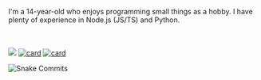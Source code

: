 I'm a 14-year-old who enjoys programming small things as a hobby. I have plenty of experience in Node.js (JS/TS) and Python.
<br/><br/><br/>

[![](https://github-readme-stats.vercel.app/api/pin/?username=uzukidev&repo=cubic-anime&theme=dark&show_icons=true&icon_color=FFFFFF&include_all_commits=true&layout=compact&border_radius=15)](https://github.com/uzukidev/cubic-anime)
[![card](https://github-readme-stats.vercel.app/api/pin/?username=uzukidev&repo=avalynndev&theme=dark&show_icons=true&icon_color=FFFFFF&include_all_commits=true&layout=compact&border_radius=15)](https://github.com/uzukidev/avalynndev)
[![card](https://github-readme-stats.vercel.app/api/pin/?username=MatrixByte&repo=Aubrey&theme=dark&show_icons=true&icon_color=FFFFFF&include_all_commits=true&layout=compact&border_radius=15)](https://github.com/MatrixByte/Aubrey)

![Snake Commits](https://raw.githubusercontent.com/avalynndev/avalynndev/e7cc130b71cdb75f5598d2d6c3076f6aa0f2585b/github-contribution-grid-snake.svg)

